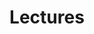 ---
linktitle: "Lectures"
weight: 1

title: "Lectures"
draft: false
type: docs

menu:
    nju-formalsemantics-lectures:
        name: Overview
        weight: 1

view: 3

---